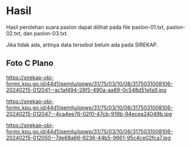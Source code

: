 # Hasil

Hasil perolehan suara paslon dapat dilihat pada file paslon-01.txt, paslon-02.txt, dan paslon-03.txt.

Jika tidak ada, artinya data tersebut belum ada pada SIREKAP.

## Foto C Plano

https://sirekap-obj-formc.kpu.go.id/44d1/pemilu/ppwp/31/75/03/10/08/3175031008106-20240215-012041--ac1af494-28f5-490a-aa89-0c548d51efa9.jpg

https://sirekap-obj-formc.kpu.go.id/44d1/pemilu/ppwp/31/75/03/10/08/3175031008106-20240215-012047--4ca4ee76-02f0-47cb-919b-94ecea24049b.jpg

https://sirekap-obj-formc.kpu.go.id/44d1/pemilu/ppwp/31/75/03/10/08/3175031008106-20240215-012050--7de68a66-9236-44b5-9661-95c4ce02fca7.jpg
